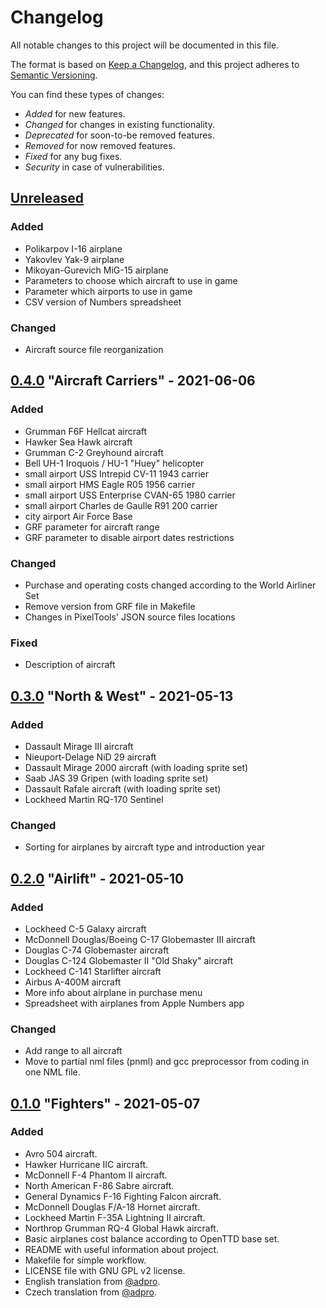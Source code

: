 # Changelog
All notable changes to this project will be documented in this file.

The format is based on [Keep a Changelog](https://keepachangelog.com/en/1.0.0/),
and this project adheres to [Semantic Versioning](https://semver.org/spec/v2.0.0.html).

You can find these types of changes:

- *Added* for new features.
- *Changed* for changes in existing functionality.
- *Deprecated* for soon-to-be removed features.
- *Removed* for now removed features.
- *Fixed* for any bug fixes.
- *Security* in case of vulnerabilities.

## [Unreleased]
### Added
- Polikarpov I-16 airplane
- Yakovlev Yak-9 airplane
- Mikoyan-Gurevich MiG-15 airplane
- Parameters to choose which aircraft to use in game
- Parameter which airports to use in game
- CSV version of Numbers spreadsheet

### Changed
- Aircraft source file reorganization

## [0.4.0] "Aircraft Carriers" - 2021-06-06

### Added
- Grumman F6F Hellcat aircraft
- Hawker Sea Hawk aircraft
- Grumman C-2 Greyhound aircraft
- Bell UH-1 Iroquois / HU-1 "Huey" helicopter
- small airport USS Intrepid CV-11 1943 carrier
- small airport HMS Eagle R05 1956 carrier
- small airport USS Enterprise CVAN-65 1980 carrier
- small airport Charles de Gaulle R91 200 carrier
- city airport Air Force Base
- GRF parameter for aircraft range
- GRF parameter to disable airport dates restrictions

### Changed
- Purchase and operating costs changed according to the World Airliner Set
- Remove version from GRF file in Makefile
- Changes in PixelTools' JSON source files locations

### Fixed
- Description of aircraft

## [0.3.0] "North & West" - 2021-05-13

### Added
- Dassault Mirage III aircraft
- Nieuport-Delage NiD 29 aircraft
- Dassault Mirage 2000 aircraft (with loading sprite set)
- Saab JAS 39 Gripen (with loading sprite set)
- Dassault Rafale aircraft (with loading sprite set)
- Lockheed Martin RQ-170 Sentinel

### Changed
- Sorting for airplanes by aircraft type and introduction year

## [0.2.0] "Airlift" - 2021-05-10

### Added
- Lockheed C-5 Galaxy aircraft
- McDonnell Douglas/Boeing C-17 Globemaster III aircraft
- Douglas C-74 Globemaster aircraft
- Douglas C-124 Globemaster II "Old Shaky" aircraft
- Lockheed C-141 Starlifter aircraft
- Airbus A-400M aircraft
- More info about airplane in purchase menu
- Spreadsheet with airplanes from Apple Numbers app

### Changed
- Add range to all aircraft
- Move to partial nml files (pnml) and gcc preprocessor from coding in one NML file.

## [0.1.0] "Fighters" - 2021-05-07
### Added
- Avro 504 aircraft.
- Hawker Hurricane IIC aircraft.
- McDonnell F-4 Phantom II aircraft.
- North American F-86 Sabre aircraft.
- General Dynamics F-16 Fighting Falcon aircraft.
- McDonnell Douglas F/A-18 Hornet aircraft.
- Lockheed Martin F-35A Lightning II aircraft.
- Northrop Grumman RQ-4 Global Hawk aircraft.
- Basic airplanes cost balance according to OpenTTD base set.
- README with useful information about project.
- Makefile for simple workflow.
- LICENSE file with GNU GPL v2 license.
- English translation from [@adpro](https://github.com/adpro).
- Czech translation from [@adpro](https://github.com/adpro).

[Unreleased]: https://github.com/adpro/openttd-military-grf/compare/v0.4.0...HEAD
[0.4.0]: https://github.com/adpro/openttd-military-grf/compare/v0.3.0...v0.4.0
[0.3.0]: https://github.com/adpro/openttd-military-grf/compare/v0.2.0...v0.3.0
[0.2.0]: https://github.com/adpro/openttd-military-grf/compare/v0.1.0...v0.2.0
[0.1.0]: https://github.com/adpro/openttd-military-grf/releases/tag/v0.1.0

